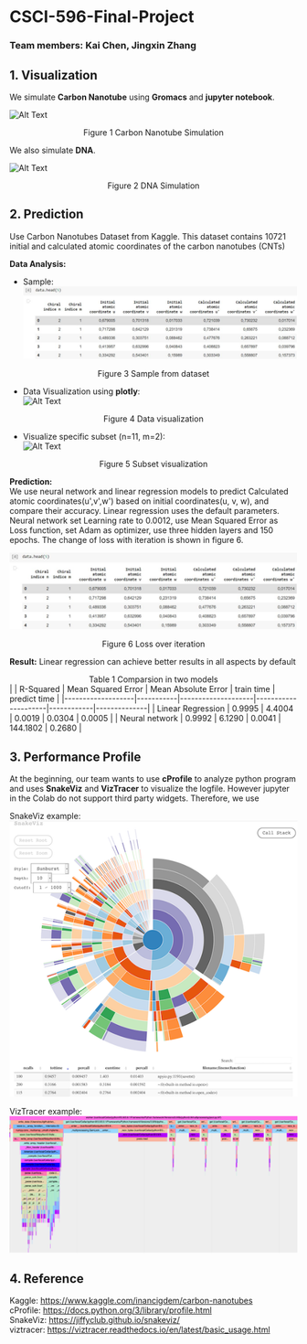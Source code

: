 # CSCI-596-Final-Project
### Team members: Kai Chen, Jingxin Zhang

## 1. Visualization
We simulate **Carbon Nanotube** using **Gromacs** and **jupyter notebook**.

![Alt Text](https://github.com/ChenK7166/CSCI-596-Final-Project/blob/main/cnt.gif)
<center>Figure 1 Carbon Nanotube Simulation</center>

We also simulate **DNA**.

![Alt Text](https://github.com/ChenK7166/CSCI-596-Final-Project/blob/main/dna.gif)
<center>Figure 2 DNA Simulation</center>

## 2. Prediction

Use Carbon Nanotubes Dataset from Kaggle.
This dataset contains 10721 initial and calculated atomic coordinates of the carbon nanotubes (CNTs)  


**Data Analysis:**  
- Sample:  
![Alt Text](https://github.com/ChenK7166/CSCI-596-Final-Project/blob/main/cnt_sample.JPG)
<center>Figure 3 Sample from dataset</center>

- Data Visualization using **plotly**:  
![Alt Text](https://github.com/ChenK7166/CSCI-596-Final-Project/blob/main/data_vis_ex.gif)
<center>Figure 4 Data visualization</center>

- Visualize specific subset (n=11, m=2):  
![Alt Text](https://github.com/ChenK7166/CSCI-596-Final-Project/blob/main/data_vis_11_2_ex.gif)
<center>Figure 5 Subset visualization</center>

**Prediction:**  
We use neural network and linear regression models to predict Calculated atomic coordinates(u',v',w') based on initial coordinates(u, v, w), and compare their accuracy. Linear regression uses the default parameters. Neural network set Learning rate to 0.0012, use Mean Squared Error as Loss function, set Adam as optimizer, use three hidden layers and 150 epochs. The change of loss with iteration is shown in figure 6.

![Alt Text](https://github.com/ChenK7166/CSCI-596-Final-Project/blob/main/cnt_sample.JPG)
<center>Figure 6 Loss over iteration</center>

**Result:**
Linear regression can achieve better results in all aspects by default
<center>Table 1 Comparsion in two models</center>
|                   | R-Squared | Mean Squared Error | Mean Absolute Error | train time | predict time |
|-------------------|-----------|--------------------|---------------------|------------|--------------|
| Linear Regression | 0.9995    | 4.4004             | 0.0019              | 0.0304     | 0.0005       |
| Neural network    | 0.9992    | 6.1290             | 0.0041              | 144.1802   | 0.2680       |


## 3. Performance Profile

At the beginning, our team wants to use **cProfile** to analyze python program and uses **SnakeViz** and **VizTracer** to visualize the logfile. However jupyter in the Colab do not support third party widgets. Therefore, we use

SnakeViz example:  
![Alt Text](https://github.com/ChenK7166/CSCI-596-Final-Project/blob/main/snakeviz_example.png)  

VizTracer example:  
![Alt Text](https://github.com/ChenK7166/CSCI-596-Final-Project/blob/main/Viztracer_example.png)  

## 4. Reference
Kaggle: <https://www.kaggle.com/inancigdem/carbon-nanotubes>  
cProfile: <https://docs.python.org/3/library/profile.html>  
SnakeViz: <https://jiffyclub.github.io/snakeviz/>  
viztracer: <https://viztracer.readthedocs.io/en/latest/basic_usage.html>  


